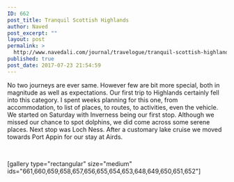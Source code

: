 ```yaml
---
ID: 662
post_title: Tranquil Scottish Highlands
author: Naved
post_excerpt: ""
layout: post
permalink: >
  http://www.navedali.com/journal/travelogue/tranquil-scottish-highlands
published: true
post_date: 2017-07-23 21:54:59
---
```

No two journeys are ever same. However few are bit more special, both in magnitude as well as expectations. Our first trip to Highlands certainly fell into this category. I spent weeks planning for this one, from accommodation, to list of places, to routes, to activities, even the vehicle.
We started on Saturday with Inverness being our first stop. Although we missed our chance to spot dolphins, we did come across some serene places. Next stop was Loch Ness. After a customary lake cruise we moved towards Port Appin for our stay at Airds.

&nbsp;

[gallery type="rectangular" size="medium" ids="661,660,659,658,657,656,655,654,653,648,649,650,651,652"]